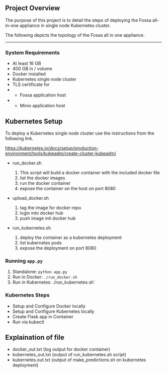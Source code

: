 
## Project Overview

The purpose of this project is to detail the steps of deploying the Fossa all-in-one appliance in single node Kubernetes cluster.

The following depicts the topology of the Fossa all in one appliance.


---

###  System Requirements
-   At least 16 GB 
- 	400 GB in / volume
- 	Docker installed
- 	Kubernetes single node cluster
- 	TLS certificate for 
-  - Fossa application host
-  - Minio application host



## Kubernetes Setup

To deploy a Kubernetes single node cluster use the instructions from the following link.

https://kubernetes.io/docs/setup/production-environment/tools/kubeadm/create-cluster-kubeadm/

* run_docker.sh
    1. This script will build a docker container with the included docker file
    2. list the docker images
    3. run the docker container
    4. expose the container on the host on port 8080
    
*  upload_docker.sh
    1. tag the image for docker repo
    2. login into docker hub
    3. push image inti docker hub


*  run_kubernetes.sh
    1. deploy the container as a kubernetes deployment
    2. list kubernetes pods
    3. expose the deployment on port 8080



### Running `app.py`

1. Standalone:  `python app.py`
2. Run in Docker:  `./run_docker.sh`
3. Run in Kubernetes: ./run_kubernetes.sh`

### Kubernetes Steps

* Setup and Configure Docker locally
* Setup and Configure Kubernetes locally
* Create Flask app in Container
* Run via kubectl


## Explaination of file

* docker_out.txt (log output for docker container)
* kubernetes_out.txt (output of run_kubernetes.sh script)
* kubernetes.out.txt (output of make_predictions.sh on kubernetes deployment)


